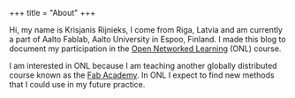 +++
title = "About"
+++

Hi, my name is Krisjanis Rijnieks, I come from Riga, Latvia and am currently a part of Aalto Fablab, Aalto University in Espoo, Finland. I made this blog to document my participation in the [Open Networked Learning](https://www.opennetworkedlearning.se/) (ONL) course.

I am interested in ONL because I am teaching another globally distributed course known as the [Fab Academy](https://fabacademy.org). In ONL I expect to find new methods that I could use in my future practice.
